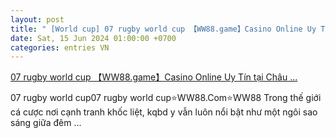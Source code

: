 ```yaml
---
layout: post
title: " [World cup] 07 rugby world cup 【WW88.game】Casino Online Uy Tín tại Châu ..."
date: Sat, 15 Jun 2024 01:00:00 +0700
categories: entries VN
---
```

[07 rugby world cup 【WW88.game】Casino Online Uy Tín tại Châu ...](https://www.vtr.org.vn/down/07-rugby-world-cup.shtml)

07 rugby world cup07 rugby world cup⭐️WW88.Com⭐️WW88 Trong thế giới cá cược nơi cạnh tranh khốc liệt, kqbd y vẫn luôn nổi bật như một ngôi sao sáng giữa đêm ...


